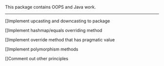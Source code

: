This package contains OOPS and Java work.

---


[]Implement upcasting and downcasting to package

[]Implement hashmap/equals overriding method

[]Implement override method that has pragmatic value

[]Implement polymorphism methods

[]Comment out other principles

